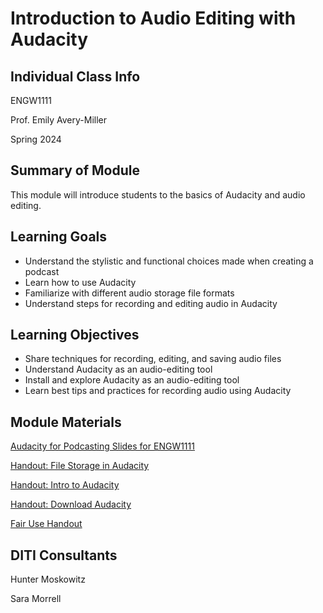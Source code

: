 <h1>Introduction to Audio Editing with Audacity</h1>
<h2>Individual Class Info</h2>

ENGW1111

Prof. Emily Avery-Miller 

Spring 2024

<h2>Summary of Module</h2>

This module will introduce students to the basics of Audacity and audio editing.

<h2>Learning Goals</h2>

* Understand the stylistic and functional choices made when creating a podcast
* Learn how to use Audacity
* Familiarize with different audio storage file formats
* Understand steps for recording and editing audio in Audacity

<h2>Learning Objectives</h2>

* Share techniques for recording, editing, and saving audio files  
* Understand Audacity as an audio-editing tool
* Install and explore Audacity as an audio-editing tool
* Learn best tips and practices for recording audio using Audacity 

<h2>Module Materials</h2>


[Audacity for Podcasting Slides for ENGW1111](https://github.com/NULabNortheastern/digitalassignmentshowcase/blob/main/audio-editing_podcasting/sp24-avery_miller-engw1111-audacity/ENGW%201111%20Emily-Miller-AudacitySlides.pdf)

[Handout: File Storage in Audacity](https://github.com/NULabNortheastern/digitalassignmentshowcase/blob/main/audio-editing_podcasting/sp24-avery_miller-engw1111-audacity/Handout%20File%20Storage%20in%20Audacity.pdf)

[Handout: Intro to Audacity](https://github.com/NULabNortheastern/digitalassignmentshowcase/blob/main/audio-editing_podcasting/fa23-avery_miller-engw1111-audacity/handout-intro_to_audacity.pdf)

[Handout: Download Audacity](https://github.com/NULabNortheastern/digitalassignmentshowcase/blob/main/audio-editing_podcasting/fa23-avery_miller-engw1111-audacity/handout-install_audacity.pdf)

[Fair Use Handout](https://github.com/NULabNortheastern/digitalassignmentshowcase/blob/main/handouts/general/Handout-Copyright_and_Fair_Use.pdf)

<h2>DITI Consultants</h2>

Hunter Moskowitz

Sara Morrell




